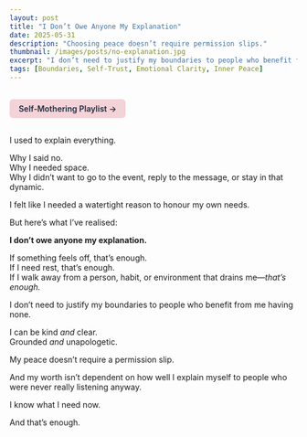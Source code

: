 ```yaml
---
layout: post
title: "I Don’t Owe Anyone My Explanation"
date: 2025-05-31
description: "Choosing peace doesn’t require permission slips."
thumbnail: /images/posts/no-explanation.jpg
excerpt: "I don’t need to justify my boundaries to people who benefit from me having none. What I feel is valid—and that’s enough."
tags: [Boundaries, Self-Trust, Emotional Clarity, Inner Peace]
---
```


<a href="https://music.youtube.com/playlist?list=PLuO5E1rh5RqIzePJeOjdXo62gwnYJ748_&si=NvtF0mzI9Sx2IoPu&shuffle=1" 
   target="_blank" 
   class="back-button"
   style="display:inline-block; margin: 1rem auto; background-color: #F4D3D8; color: #1A2D41; padding: 0.5rem 1rem; border-radius: 6px; font-weight: 600; text-decoration: none;">
  Self‑Mothering Playlist →
</a>

I used to explain everything.

Why I said no.  
Why I needed space.  
Why I didn’t want to go to the event, reply to the message, or stay in that dynamic.

I felt like I needed a watertight reason to honour my own needs.

But here’s what I’ve realised:

**I don’t owe anyone my explanation.**

If something feels off, that’s enough.  
If I need rest, that’s enough.  
If I walk away from a person, habit, or environment that drains me—*that’s enough.*

I don’t need to justify my boundaries to people who benefit from me having none.

I can be kind *and* clear.  
Grounded *and* unapologetic.

My peace doesn’t require a permission slip.

And my worth isn’t dependent on how well I explain myself to people who were never really listening anyway.

I know what I need now.

And that’s enough.
